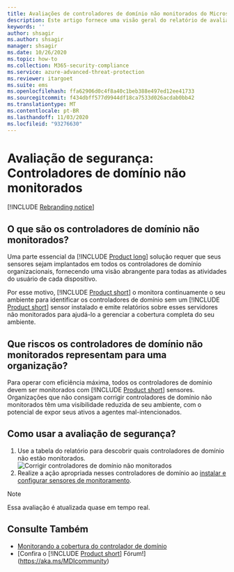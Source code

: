 ```yaml
---
title: Avaliações de controladores de domínio não monitorados do Microsoft defender para identidade
description: Este artigo fornece uma visão geral do relatório de avaliação de postura de segurança de identidade de controladores de domínio não monitorados do Microsoft defender para identidade.
keywords: ''
author: shsagir
ms.author: shsagir
manager: shsagir
ms.date: 10/26/2020
ms.topic: how-to
ms.collection: M365-security-compliance
ms.service: azure-advanced-threat-protection
ms.reviewer: itargoet
ms.suite: ems
ms.openlocfilehash: ffa62906d0c4f8a40c1beb388e497ed12ee41733
ms.sourcegitcommit: f434dbff577d9944df18ca7533d026acdab0bb42
ms.translationtype: MT
ms.contentlocale: pt-BR
ms.lasthandoff: 11/03/2020
ms.locfileid: "93276630"
---
```

# <a name="security-assessment-unmonitored-domain-controllers"></a>Avaliação de segurança: Controladores de domínio não monitorados

[!INCLUDE [Rebranding notice](includes/rebranding.md)]

## <a name="what-are-unmonitored-domain-controllers"></a>O que são os controladores de domínio não monitorados?

Uma parte essencial da [!INCLUDE [Product long](includes/product-long.md)] solução requer que seus sensores sejam implantados em todos os controladores de domínio organizacionais, fornecendo uma visão abrangente para todas as atividades do usuário de cada dispositivo.

Por esse motivo, [!INCLUDE [Product short](includes/product-short.md)] o monitora continuamente o seu ambiente para identificar os controladores de domínio sem um [!INCLUDE [Product short](includes/product-short.md)] sensor instalado e emite relatórios sobre esses servidores não monitorados para ajudá-lo a gerenciar a cobertura completa do seu ambiente.

## <a name="what-risk-do-unmonitored-domain-controllers-pose-to-an-organization"></a>Que riscos os controladores de domínio não monitorados representam para uma organização?

Para operar com eficiência máxima, todos os controladores de domínio devem ser monitorados com [!INCLUDE [Product short](includes/product-short.md)] sensores. Organizações que não consigam corrigir controladores de domínio não monitorados têm uma visibilidade reduzida de seu ambiente, com o potencial de expor seus ativos a agentes mal-intencionados.

## <a name="how-do-i-use-this-security-assessment"></a>Como usar a avaliação de segurança?

1. Use a tabela do relatório para descobrir quais controladores de domínio não estão monitorados.
    ![Corrigir controladores de domínio não monitorados](media/cas-isp-unmonitored-domain-controller-1.png)
1. Realize a ação apropriada nesses controladores de domínio ao [instalar e configurar sensores de monitoramento](sensor-monitoring.md#domain-controller-status).

> [!NOTE]
> Essa avaliação é atualizada quase em tempo real.

## <a name="see-also"></a>Consulte Também

- [Monitorando a cobertura do controlador de domínio](sensor-monitoring.md)
- [Confira o [!INCLUDE [Product short](includes/product-short.md)] Fórum!](https://aka.ms/MDIcommunity)
